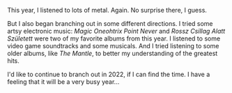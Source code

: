 This year, I listened to lots of metal. Again. No surprise there, I guess.

But I also began branching out in some different directions. I tried some artsy electronic music:
*Magic Oneohtrix Point Never* and *Rossz Csillag Alatt Született* were two of my favorite albums from this
year. I listened to some video game soundtracks and some musicals. And I tried listening to some older albums,
like *The Mantle*, to better my understanding of the greatest hits.

I'd like to continue to branch out in 2022, if I can find the time. I have a feeling that it will be a very busy year...
